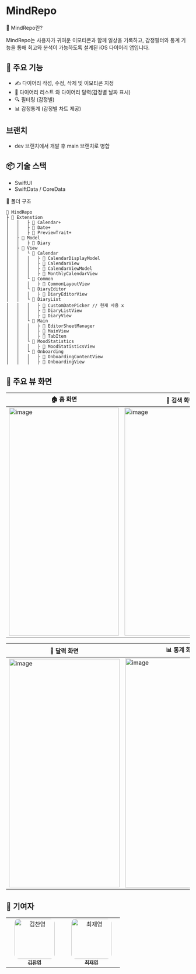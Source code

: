 # MindRepo
📔 MindRepo란?

MindRepo는 사용자가 귀여운 이모티콘과 함께 일상을 기록하고, 감정필터와 통계 기능을 통해 회고와 분석이 가능하도록 설계된 iOS 다이어리 앱입니다.

## 📌 주요 기능
- ✍️ 다이어리 작성, 수정, 삭제 및 이모티콘 지정
- 📅 다이어리 리스트 와 다이어리 달력(감정별 날짜 표시)
- 🔍 필터링 (감정별)
- 📊 감정통계 (감정별 차트 제공)

## 브랜치
- dev 브랜치에서 개발 후 main 브랜치로 병합
  
## 📦 기술 스택
- SwiftUI
- SwiftData / CoreData

📁 폴더 구조
```
📁 MindRepo
├ 📁 Extenstion                      
│   │   ├ 📝 Calendar+
│   │   ├ 📝 Date+
│   │   ├ 📝 PreviewTrait+
│   ├ 📁 Model
│   │   ├ 📝 Diary
│   ├ 📁 View         
│   │   └ 📁 Calendar
│   │   │   ├ 📝 CalendarDisplayModel
│   │   │   ├ 📝 CalendarView
│   │   │   ├ 📝 CalendarViewModel
│   │   │   ├ 📝 MonthlyCalendarView
│   │   └ 📁 Common
│   │   │   ├ 📝 CommonLayoutView
│   │   └ 📁 DiaryEditor
│   │   │   ├ 📝 DiaryEditorView
│   │   └ 📁 DiaryList
│   │   │   ├ 📝 CustomDatePicker // 현재 사용 x
│   │   │   ├ 📝 DiaryListView
│   │   │   ├ 📝 DiaryView
│   │   └ 📁 Main
│   │   │   ├ 📝 EditorSheetManager
│   │   │   ├ 📝 MainView
│   │   │   ├ 📝 TabItem
│   │   └ 📁 MoodStatistics
│   │   │   ├ 📝 MoodStatisticsView
│   │   └ 📁 Onboarding
│   │   │   ├ 📝 OnboardingContentView
│   │   │   ├ 📝 OnboardingView
```
## 📱 주요 뷰 화면

| 🏠 홈 화면 | 🔎 검색 화면 | ➕ 추가 화면 |
|---|---|---|
| <img width="301" height="623" alt="image" src="https://github.com/user-attachments/assets/84dd2063-680c-429c-8014-bc944d4ee38f" alt="홈 화면"> | <img width="305" height="623" alt="image" src="https://github.com/user-attachments/assets/9c933b8e-261c-4511-9c17-f40c95fbb996" alt="필터 화면"> |<img width="297" height="621" alt="image" src="https://github.com/user-attachments/assets/f62a49ac-d407-4466-918f-fe7d18296fe8" alt="추가 화면"> |

| 📅 달력 화면 | 📊 통계 화면 |
|---|---|
| <img width="303" height="624" alt="image" src="https://github.com/user-attachments/assets/c3883606-03d9-4adf-bc44-b406dfc84af8" alt="달력 화면"> | <img width="307" height="627" alt="image" src="https://github.com/user-attachments/assets/a525bf13-d6df-4c07-b5f5-186e4165e2fb" alt="통계 화면"> |

## 👥 기여자

<table>
  <tr>
    <td align="center" width="140">
      <a href="https://github.com/cymoseskim">
        <img src="https://github.com/cymoseskim.png?size=160" width="110" style="border-radius:12px;" alt="김찬영" />
        <br/>
        <sub><b>김찬영</b></sub>
      </a>
    </td>

   <td align="center" width="140">
     <a href="https://github.com/chlwodud9807">
        <img src="https://github.com/USERNAME1.png?size=160" width="110" style="border-radius:12px;" alt="최재영" />
        <br/>
        <sub><b>최재영</b></sub>
      </a>
    </td>
</table>
